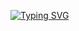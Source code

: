 <a href="https://git.io/typing-svg"><img src="https://readme-typing-svg.herokuapp.com?font=&lines=%E4%BD%A0%E5%8F%AA%E7%AE%A1%E7%A7%AF%E7%B4%AF%EF%BC%8C%E5%91%BD%E8%BF%90%E6%97%A9%E6%99%9A%E4%BC%9A%E7%9C%B7%E9%A1%BE%E4%BD%A0%E7%9A%84" alt="Typing SVG" /></a>

<html>
            <body>
            </body>
</html>
            
          
